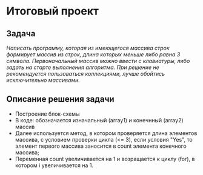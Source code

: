 # Итоговый проект
## Задача
*Написать программу, которая из имеющегося массива строк формирует массив из строк, длина которых меньше либо равна 3 символа. Первоначальный массив можно ввести с клавиатуры, либо задать на старте выполнения алгоритма. При решение не рекомендуется пользоваться коллекциями, лучше обойтись исключительно массивами.*

## Описание решения задачи
* Построение блок-схемы
* В коде: обозначается изначальный (array1) и конечнный (array2) массив 
* Далее используется метод, в котором проверяется длина элементов массива, с условием проверки цикла (<= 3), если условия "Yes", то элемент первого массива заносится в count элемента конечного массива;
* Переменная сount увеличивается на 1 и возращается к циклу (for), в котором i увеличивается на 1.